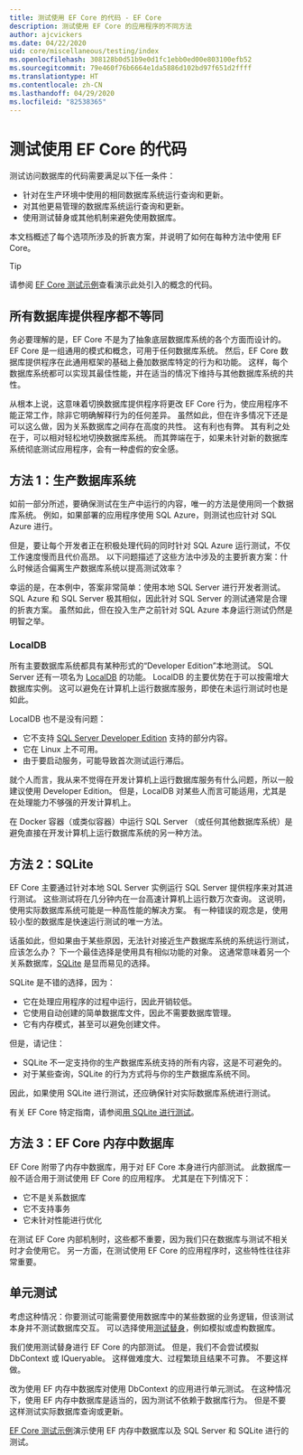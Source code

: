 ```yaml
---
title: 测试使用 EF Core 的代码 - EF Core
description: 测试使用 EF Core 的应用程序的不同方法
author: ajcvickers
ms.date: 04/22/2020
uid: core/miscellaneous/testing/index
ms.openlocfilehash: 308128b0d51b9e0d1fc1ebb0ed00e803100efb52
ms.sourcegitcommit: 79e460f76b6664e1da5886d102bd97f651d2ffff
ms.translationtype: HT
ms.contentlocale: zh-CN
ms.lasthandoff: 04/29/2020
ms.locfileid: "82538365"
---
```

# <a name="testing-code-that-uses-ef-core"></a>测试使用 EF Core 的代码

测试访问数据库的代码需要满足以下任一条件：
* 针对在生产环境中使用的相同数据库系统运行查询和更新。
* 对其他更易管理的数据库系统运行查询和更新。
* 使用测试替身或其他机制来避免使用数据库。

本文档概述了每个选项所涉及的折衷方案，并说明了如何在每种方法中使用 EF Core。  

> [!TIP]
> 请参阅 [EF Core 测试示例](xref:core/miscellaneous/testing/testing-sample)查看演示此处引入的概念的代码。 

## <a name="all-database-providers-are-not-equal"></a>所有数据库提供程序都不等同

务必要理解的是，EF Core 不是为了抽象底层数据库系统的各个方面而设计的。
EF Core 是一组通用的模式和概念，可用于任何数据库系统。
然后，EF Core 数据库提供程序在此通用框架的基础上叠加数据库特定的行为和功能。
这样，每个数据库系统都可以实现其最佳性能，并在适当的情况下维持与其他数据库系统的共性。 

从根本上说，这意味着切换数据库提供程序将更改 EF Core 行为，使应用程序不能正常工作，除非它明确解释行为的任何差异。
虽然如此，但在许多情况下还是可以这么做，因为关系数据库之间存在高度的共性。
这有利也有弊。
其有利之处在于，可以相对轻松地切换数据库系统。
而其弊端在于，如果未针对新的数据库系统彻底测试应用程序，会有一种虚假的安全感。  

## <a name="approach-1-production-database-system"></a>方法 1：生产数据库系统

如前一部分所述，要确保测试在生产中运行的内容，唯一的方法是使用同一个数据库系统。
例如，如果部署的应用程序使用 SQL Azure，则测试也应针对 SQL Azure 进行。

但是，要让每个开发者正在积极处理代码的同时针对 SQL Azure 运行测试，不仅工作速度慢而且代价高昂。
以下问题描述了这些方法中涉及的主要折衷方案：什么时候适合偏离生产数据库系统以提高测试效率？

幸运的是，在本例中，答案非常简单：使用本地 SQL Server 进行开发者测试。
SQL Azure 和 SQL Server 极其相似，因此针对 SQL Server 的测试通常是合理的折衷方案。
虽然如此，但在投入生产之前针对 SQL Azure 本身运行测试仍然是明智之举。
 
### <a name="localdb"></a>LocalDB 

所有主要数据库系统都具有某种形式的“Developer Edition”本地测试。
SQL Server 还有一项名为 [LocalDB](/sql/database-engine/configure-windows/sql-server-express-localdb?view=sql-server-ver15) 的功能。
LocalDB 的主要优势在于可以按需增大数据库实例。
这可以避免在计算机上运行数据库服务，即使在未运行测试时也是如此。

LocalDB 也不是没有问题：
* 它不支持 [SQL Server Developer Edition](/sql/sql-server/editions-and-components-of-sql-server-2016?view=sql-server-ver15) 支持的部分内容。
* 它在 Linux 上不可用。
* 由于要启动服务，可能导致首次测试运行滞后。

就个人而言，我从来不觉得在开发计算机上运行数据库服务有什么问题，所以一般建议使用 Developer Edition。
但是，LocalDB 对某些人而言可能适用，尤其是在处理能力不够强的开发计算机上。

在 Docker 容器（或类似容器）中运行 SQL Server （或任何其他数据库系统）是避免直接在开发计算机上运行数据库系统的另一种方法。  

## <a name="approach-2-sqlite"></a>方法 2：SQLite

EF Core 主要通过针对本地 SQL Server 实例运行 SQL Server 提供程序来对其进行测试。
这些测试将在几分钟内在一台高速计算机上运行数万次查询。
这说明，使用实际数据库系统可能是一种高性能的解决方案。
有一种错误的观念是，使用较小型的数据库是快速运行测试的唯一方法。

话虽如此，但如果由于某些原因，无法针对接近生产数据库系统的系统运行测试，应该怎么办？
下一个最佳选择是使用具有相似功能的对象。
这通常意味着另一个关系数据库，[SQLite](https://sqlite.org/index.html) 是显而易见的选择。

SQLite 是不错的选择，因为：
* 它在处理应用程序的过程中运行，因此开销较低。
* 它使用自动创建的简单数据库文件，因此不需要数据库管理。
* 它有内存模式，甚至可以避免创建文件。

但是，请记住：
* SQLite 不一定支持你的生产数据库系统支持的所有内容，这是不可避免的。
* 对于某些查询，SQLite 的行为方式将与你的生产数据库系统不同。

因此，如果使用 SQLite 进行测试，还应确保针对实际数据库系统进行测试。

有关 EF Core 特定指南，请参阅[用 SQLite 进行测试](xref:core/miscellaneous/testing/sqlite)。 

## <a name="approach-3-the-ef-core-in-memory-database"></a>方法 3：EF Core 内存中数据库

EF Core 附带了内存中数据库，用于对 EF Core 本身进行内部测试。
此数据库一般不适合用于测试使用 EF Core 的应用程序。  尤其是在下列情况下：
* 它不是关系数据库
* 它不支持事务
* 它未针对性能进行优化

在测试 EF Core 内部机制时，这些都不重要，因为我们只在数据库与测试不相关时才会使用它。
另一方面，在测试使用 EF Core 的应用程序时，这些特性往往非常重要。

## <a name="unit-testing"></a>单元测试

考虑这种情况：你要测试可能需要使用数据库中的某些数据的业务逻辑，但该测试本身并不测试数据库交互。
可以选择使用[测试替身](https://en.wikipedia.org/wiki/Test_double)，例如模拟或虚构数据库。

我们使用测试替身进行 EF Core 的内部测试。
但是，我们不会尝试模拟 DbContext 或 IQueryable。
这样做难度大、过程繁琐且结果不可靠。
不要这样做。 

改为使用 EF 内存中数据库对使用 DbContext 的应用进行单元测试。
在这种情况下，使用 EF 内存中数据库是适当的，因为测试不依赖于数据库行为。
但是不要这样测试实际数据库查询或更新。   

[EF Core 测试示例](xref:core/miscellaneous/testing/testing-sample)演示使用 EF 内存中数据库以及 SQL Server 和 SQLite 进行的测试。 
